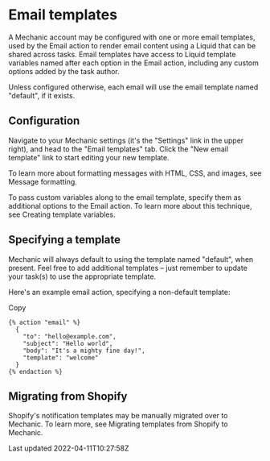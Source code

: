 # Email templates

A Mechanic account may be configured with one or more email templates, used by the Email action to render email content using a Liquid that can be shared across tasks. Email templates have access to Liquid template variables named after each option in the Email action, including any custom options added by the task author.

Unless configured otherwise, each email will use the email template named "default", if it exists.

## Configuration

Navigate to your Mechanic settings (it's the "Settings" link in the upper right), and head to the "Email templates" tab. Click the "New email template" link to start editing your new template.

To learn more about formatting messages with HTML, CSS, and images, see Message formatting.

To pass custom variables along to the email template, specify them as additional options to the Email action. To learn more about this technique, see Creating template variables.

## Specifying a template

Mechanic will always default to using the template named "default", when present. Feel free to add additional templates – just remember to update your task(s) to use the appropriate template.

Here's an example email action, specifying a non-default template:

Copy

    {% action "email" %}
      {
        "to": "hello@example.com",
        "subject": "Hello world",
        "body": "It's a mighty fine day!",
        "template": "welcome"
      }
    {% endaction %}

## Migrating from Shopify

Shopify's notification templates may be manually migrated over to Mechanic. To learn more, see Migrating templates from Shopify to Mechanic.

Last updated 2022-04-11T10:27:58Z